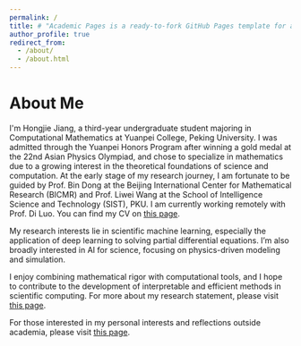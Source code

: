 ```yaml
---
permalink: /
title: # "Academic Pages is a ready-to-fork GitHub Pages template for academic personal websites"
author_profile: true
redirect_from: 
  - /about/
  - /about.html
---
```


About Me
=======

I'm Hongjie Jiang, a third-year undergraduate student majoring in Computational Mathematics at Yuanpei College, Peking University. I was admitted through the Yuanpei Honors Program after winning a gold medal at the 22nd Asian Physics Olympiad, and chose to specialize in mathematics due to a growing interest in the theoretical foundations of science and computation. At the early stage of my research journey, I am fortunate to be guided by Prof. Bin Dong at the Beijing International Center for Mathematical Research (BICMR) and Prof. Liwei Wang at the School of Intelligence Science and Technology (SIST), PKU. I am currently working remotely with Prof. Di Luo. You can find my CV on [this page](cv.md).

My research interests lie in scientific machine learning, especially the application of deep learning to solving partial differential equations. I’m also broadly interested in AI for science, focusing on physics-driven modeling and simulation.

I enjoy combining mathematical rigor with computational tools, and I hope to contribute to the development of interpretable and efficient methods in scientific computing. For more about my research statement, please visit [this page](research_statement.md).

For those interested in my personal interests and reflections outside academia, please visit [this page](personal.html).
